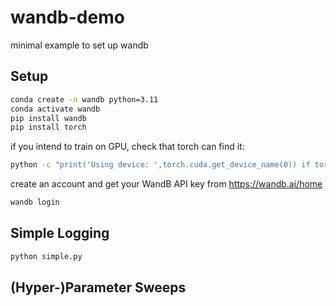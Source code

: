 # wandb-demo
minimal example to set up wandb

## Setup
```bash
conda create -n wandb python=3.11
conda activate wandb
pip install wandb
pip install torch
```

if you intend to train on GPU, check that torch can find it:
```bash
python -c "print('Using device: ',torch.cuda.get_device_name(0)) if torch.cuda.is_available() else print('Using device: cpu')"
```

create an account and get your WandB API key from <https://wandb.ai/home>
```bash
wandb login
```

## Simple Logging
```bash
python simple.py
```

## (Hyper-)Parameter Sweeps
